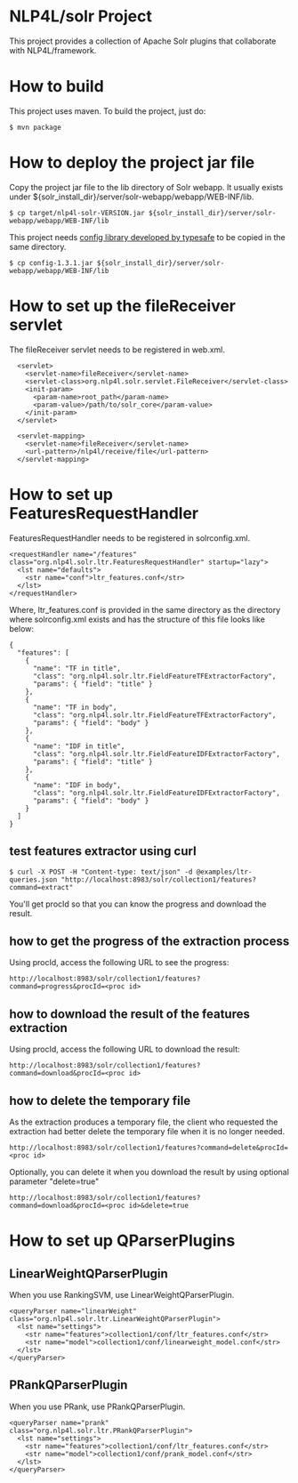 # NLP4L/solr Project
This project provides a collection of Apache Solr plugins that collaborate with NLP4L/framework.

# How to build
This project uses maven. To build the project, just do:

```
$ mvn package
```

# How to deploy the project jar file
Copy the project jar file to the lib directory of Solr webapp. It usually exists under ${solr_install_dir}/server/solr-webapp/webapp/WEB-INF/lib.

```
$ cp target/nlp4l-solr-VERSION.jar ${solr_install_dir}/server/solr-webapp/webapp/WEB-INF/lib
```

This project needs [config library developed by typesafe](https://github.com/typesafehub/config/releases) to be copied in the same directory.

```
$ cp config-1.3.1.jar ${solr_install_dir}/server/solr-webapp/webapp/WEB-INF/lib
```

# How to set up the fileReceiver servlet

The fileReceiver servlet needs to be registered in web.xml.

```
  <servlet>
    <servlet-name>fileReceiver</servlet-name>
    <servlet-class>org.nlp4l.solr.servlet.FileReceiver</servlet-class>
    <init-param>
      <param-name>root_path</param-name>
      <param-value>/path/to/solr_core</param-value>
    </init-param>
  </servlet>

  <servlet-mapping>
    <servlet-name>fileReceiver</servlet-name>
    <url-pattern>/nlp4l/receive/file</url-pattern>
  </servlet-mapping>
```

# How to set up FeaturesRequestHandler

FeaturesRequestHandler needs to be registered in solrconfig.xml.

```
<requestHandler name="/features" class="org.nlp4l.solr.ltr.FeaturesRequestHandler" startup="lazy">
  <lst name="defaults">
    <str name="conf">ltr_features.conf</str>
  </lst>
</requestHandler>
```

Where, ltr_features.conf is provided in the same directory as the directory where solrconfig.xml exists and has the structure of this file looks like below:

```
{
  "features": [
    {
      "name": "TF in title",
      "class": "org.nlp4l.solr.ltr.FieldFeatureTFExtractorFactory",
      "params": { "field": "title" }
    },
    {
      "name": "TF in body",
      "class": "org.nlp4l.solr.ltr.FieldFeatureTFExtractorFactory",
      "params": { "field": "body" }
    },
    {
      "name": "IDF in title",
      "class": "org.nlp4l.solr.ltr.FieldFeatureIDFExtractorFactory",
      "params": { "field": "title" }
    },
    {
      "name": "IDF in body",
      "class": "org.nlp4l.solr.ltr.FieldFeatureIDFExtractorFactory",
      "params": { "field": "body" }
    }
  ]
}
```

## test features extractor using curl

```
$ curl -X POST -H "Content-type: text/json" -d @examples/ltr-queries.json "http://localhost:8983/solr/collection1/features?command=extract"
```

You'll get procId so that you can know the progress and download the result.

## how to get the progress of the extraction process

Using procId, access the following URL to see the progress:

```
http://localhost:8983/solr/collection1/features?command=progress&procId=<proc id> 
```

## how to download the result of the features extraction

Using procId, access the following URL to download the result:

```
http://localhost:8983/solr/collection1/features?command=download&procId=<proc id> 
```

## how to delete the temporary file

As the extraction produces a temporary file, the client who requested the extraction had better delete the temporary file when it is no longer needed.

```
http://localhost:8983/solr/collection1/features?command=delete&procId=<proc id> 
```

Optionally, you can delete it when you download the result by using optional parameter "delete=true"

```
http://localhost:8983/solr/collection1/features?command=download&procId=<proc id>&delete=true
```

# How to set up QParserPlugins

## LinearWeightQParserPlugin

When you use RankingSVM, use LinearWeightQParserPlugin.

```
<queryParser name="linearWeight" class="org.nlp4l.solr.ltr.LinearWeightQParserPlugin">
  <lst name="settings">
    <str name="features">collection1/conf/ltr_features.conf</str>
    <str name="model">collection1/conf/linearweight_model.conf</str>
  </lst>
</queryParser>
```

## PRankQParserPlugin

When you use PRank, use PRankQParserPlugin.

```
<queryParser name="prank" class="org.nlp4l.solr.ltr.PRankQParserPlugin">
  <lst name="settings">
    <str name="features">collection1/conf/ltr_features.conf</str>
    <str name="model">collection1/conf/prank_model.conf</str>
  </lst>
</queryParser>
```
